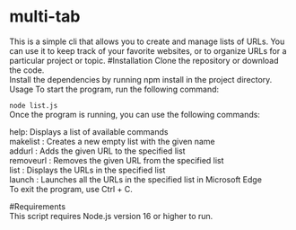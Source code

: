 # multi-tab
This is a simple cli that allows you to create and manage lists of URLs. You can use it to keep track of your favorite websites, or to organize URLs for a particular project or topic.
#Installation
Clone the repository or download the code.<br>
Install the dependencies by running npm install in the project directory.<br>
Usage
To start the program, run the following command:<br>

`node list.js`<br>
Once the program is running, you can use the following commands:

help: Displays a list of available commands<br>
makelist <name>: Creates a new empty list with the given name<br>
addurl <list> <url>: Adds the given URL to the specified list<br>
removeurl <list> <url>: Removes the given URL from the specified list<br>
list <list>: Displays the URLs in the specified list<br>
launch <list>: Launches all the URLs in the specified list in Microsoft Edge<br>
To exit the program, use Ctrl + C.<br>

#Requirements<br>
This script requires Node.js version 16 or higher to run.
